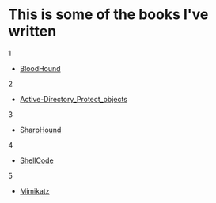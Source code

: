 # This is some of the books I've written
1
- [BloodHound](https://github.c  )

2
- [Active-Directory_Protect_objects ](https://github.c  )

3
- [SharpHound](https://github.c  )

4
- [ShellCode](https://github.c  )

5 
- [Mimikatz](https://github.c  )
